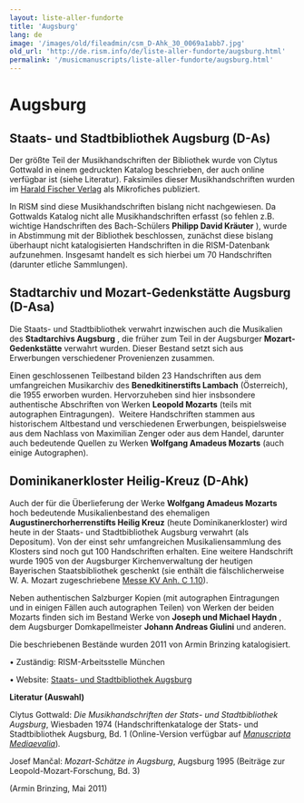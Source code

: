 ```yaml
---
layout: liste-aller-fundorte
title: 'Augsburg'
lang: de
image: '/images/old/fileadmin/csm_D-Ahk_30_0069a1abb7.jpg'
old_url: 'http://de.rism.info/de/liste-aller-fundorte/augsburg.html'
permalink: '/musicmanuscripts/liste-aller-fundorte/augsburg.html'
---
```



# Augsburg


## Staats- und Stadtbibliothek Augsburg (D-As)

Der größte Teil der Musikhandschriften der Bibliothek wurde von Clytus Gottwald in einem gedruckten Katalog beschrieben, der auch online verfügbar ist (siehe Literatur). Faksimiles dieser Musikhandschriften wurden im [Harald Fischer Verlag](http://www.haraldfischerverlag.de/hfv/augsburg_handschriften.php "Opens external link in new window") als Mikrofiches publiziert.

In RISM sind diese Musikhandschriften bislang nicht nachgewiesen. Da Gottwalds Katalog nicht alle Musikhandschriften erfasst (so fehlen z.B. wichtige Handschriften des Bach-Schülers **Philipp David Kräuter** ), wurde in Abstimmung mit der Bibliothek beschlossen, zunächst diese bislang überhaupt nicht katalogisierten Handschriften in die RISM-Datenbank aufzunehmen. Insgesamt handelt es sich hierbei um 70 Handschriften (darunter etliche Sammlungen).

## Stadtarchiv und Mozart-Gedenkstätte Augsburg (D-Asa)

Die Staats- und Stadtbibliothek verwahrt inzwischen auch die Musikalien des **Stadtarchivs Augsburg** , die früher zum Teil in der Augsburger **Mozart-Gedenkstätte** verwahrt wurden. Dieser Bestand setzt sich aus Erwerbungen verschiedener Provenienzen zusammen.

Einen geschlossenen Teilbestand bilden 23 Handschriften aus dem umfangreichen Musikarchiv des **Benedkitinerstifts Lambach** (Österreich), die 1955 erworben wurden. Hervorzuheben sind hier insbsondere authentische Abschriften von Werken **Leopold Mozarts** (teils mit autographen Eintragungen).&nbsp; Weitere Handschriften stammen aus historischem Altbestand und verschiedenen Erwerbungen, beispielsweise aus dem Nachlass von Maximilian Zenger oder aus dem Handel, darunter auch bedeutende Quellen zu Werken **Wolfgang Amadeus Mozarts** (auch einige Autographen).

## Dominikanerkloster Heilig-Kreuz (D-Ahk)

Auch der für die Überlieferung der Werke **Wolfgang Amadeus Mozarts&nbsp;** hoch bedeutende Musikalienbestand des ehemaligen **Augustinerchorherrenstifts Heilig Kreuz** (heute Dominikanerkloster) wird heute in der Staats- und Stadtbibliothek Augsburg verwahrt (als Depositum). Von der einst sehr umfangreichen Musikaliensammlung des Klosters sind noch gut 100 Handschriften erhalten. Eine weitere Handschrift wurde 1905 von der Augsburger Kirchenverwaltung der heutigen Bayerischen Staatsbibliothek geschenkt (sie enthält die fälschlicherweise W. A. Mozart zugeschriebene [Messe KV Anh. C 1.10](http://opac.rism.info/search?documentid=453011762 "Information")).

Neben authentischen Salzburger Kopien (mit autographen Eintragungen und in einigen Fällen auch autographen Teilen) von Werken der beiden Mozarts finden sich im Bestand Werke von **Joseph und Michael Haydn** , dem Augsburger Domkapellmeister **Johann Andreas Giulini** und anderen.

Die beschriebenen Bestände wurden 2011 von Armin Brinzing katalogisiert.

• Zuständig: RISM-Arbeitsstelle München

• Website: [Staats- und Stadtbibliothek Augsburg](http://www.sustb.augsburg.de/ "Opens external link in new window")

**Literatur (Auswahl)**

Clytus Gottwald: _Die Musikhandschriften der Stats- und Stadtbibliothek Augsburg_, Wiesbaden 1974 (Handschriftenkataloge der Stats- und Stadtbibliothek Augsburg, Bd. 1
(Online-Version verfügbar auf _[Manuscripta Mediaevalia](http://www.manuscripta-mediaevalia.de/hsk0003.html "Opens external link in new window")_)_._

Josef Mančal: _Mozart-Schätze in Augsburg_, Augsburg 1995 (Beiträge zur Leopold-Mozart-Forschung, Bd. 3)

(Armin Brinzing, Mai 2011)

